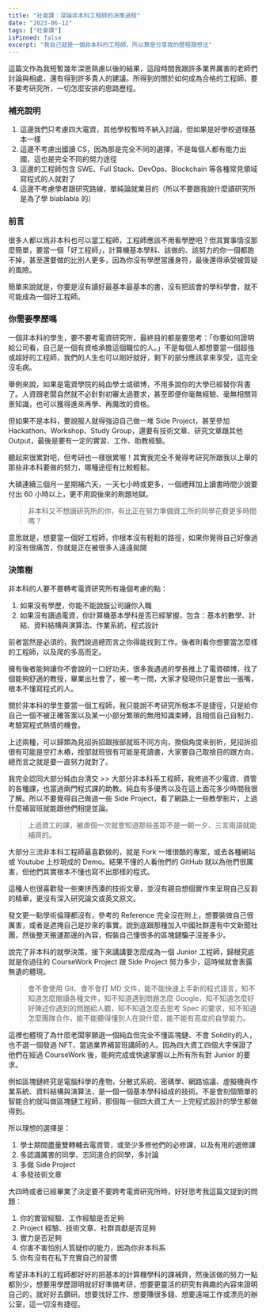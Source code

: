 ```yaml
---
title: "社會課｜深論非本科工程師的決策過程"
date: "2023-06-12"
tags: ["社會課"]
isPinned: false
excerpt: "我自己就是一個非本科的工程師，所以算是分享我的歷程跟想法"
---
```

這篇文作為我短暫幾年深思熟慮以後的結果，這段時間我跟許多業界厲害的老師們討論與相處，還有得到許多貴人的建議。所得到的關於如何成為合格的工程師，要不要考研究所，一切怎麼安排的思路歷程。

### 補充說明
1. 這邊我們只考慮四大電資，其他學校暫時不納入討論，但如果是好學校道理基本一樣
2. 這邊不考慮出國讀 CS，因為那是完全不同的選擇，不是每個人都有能力出國，這也是完全不同的努力途徑
3. 這邊的工程師包含 SWE、Full Stack、DevOps、Blockchain 等各種常見領域寫程式的人就對了
4. 這邊不考慮學者跟研究路線，單純論就業目的（所以不要跟我說什麼讀研究所是為了學 blablabla 的）

### 前言
很多人都以爲非本科也可以當工程師，工程師應該不用看學歷吧？但其實事情沒那麼簡單，要當一個「好工程師」，計算機基本學科、該做的、該努力的你一個都跑不掉，甚至還要做的比別人更多，因為你沒有學歷當護身符，最後還得承受被質疑的風險。

簡單來說就是，你要是沒有讀好最基本最基本的書，沒有把該會的學科學會，就不可能成為一個好工程師。

### 你需要學歷嗎
一個非本科的學生，要不要考電資研究所，最終目的都是要思考：「你要如何證明給公司看，自己是一個有資格承擔這個職位的人。」不是每個人都想要當一個超強或超好的工程師，我們的人生也可以剛好就好，剩下的部分應該拿來享受，這完全沒毛病。

舉例來說，如果是電資學院的純血學士或碩博，不用多說你的大學已經替你背書了。人資跟老闆自然就不必針對初審太過要求，甚至即便你毫無經驗、毫無相關背景知識，也可以獲得進來再學、再魔改的資格。

但如果不是本科，要說服人就得強迫自己做一堆 Side Project，甚至參加 Hackathon、Workshop、Study Group，還要有技術文章、研究文章跟其他 Output，最後是要有一定的實習、工作、助教經驗。

聽起來很累對吧，但考研也一樣很累喔！其實我完全不覺得考研究所跟我以上舉的那些非本科要做的努力，哪種途徑有比較輕鬆。

大碩連續三個月一星期補六天，一天七小時或更多，一個禮拜加上讀書時間少說要付出 60 小時以上，更不用說後來的刷題地獄。

> 非本科又不想讀研究所的你，有比正在努力準備資工所的同學花費更多時間嗎？

意思就是，想要當一個好工程師，你根本沒有輕鬆的路徑，如果你覺得自己好像過的沒有很痛苦，你就是正在被很多人遠遠拋開

### 決策樹
非本科的人要不要轉考電資研究所有幾個考慮的點：
1. 如果沒有學歷，你能不能說服公司讓你入職
2. 如果沒有讀過電資，你計算機基本學科是否已經掌握，包含：基本的數學、計結、資料結構與演算法、作業系統、程式設計

前者當然是必須的，我們說過總而言之你得能找到工作。後者則看你想要當怎麼樣的工程師，以及爬的多高而定。

擁有後者能夠讓你不會說的一口好功夫，很多我遇過的學長推上了電資碩博，找了個能夠舒適的教授，畢業出社會了，被一考一問，大家才發現你只是會出一張嘴，根本不懂寫程式的人。

關於非本科的學生要當一個工程師，我只能說不考研究所根本不是捷徑，只是給你自己一個不被正確答案以及某一小部分繁瑣的無用知識束縛，且相信自己自制力、考驗寫程式熱情的機會。

上述兩種，可以歸類為見招拆招跟按部就班不同方向，換個角度來剖析，見招拆招很有可能是空打木樁，按部就班很有可能是死讀書，大家要自己取捨目的跟方向，總而言之就是要一直努力就對了。

我完全認同大部分純血台清交 >> 大部分非本科系工程師，我修過不少電資、資管的各種課，也當過兩門程式課的助教。純血有多優秀以及在這上面花多少時間我很了解。所以不要覺得自己做過一些 Side Project，看了網路上一些教學影片，上過什麼補習班就能跟他們相提並論。

> 上過資工的課，被虐個一次就會知道那些差距不是一朝一夕、三言兩語就能補齊的。

大部分三流非本科工程師最喜歡做的，就是 Fork 一堆很酷的專案，或去各種網站或 Youtube 上抄現成的 Demo。結果不懂的人看他們的 GitHub 就以為他們很厲害，但他們其實根本不懂也寫不出那樣的程式。

這種人也很喜歡發一些東拼西湊的技術文章，並沒有親自想個實作來呈現自己反芻的精華，更沒有深入研究論文或英文原文。

發文更一點學術倫理都沒有，參考的 Reference 完全沒在附上，想要裝做自己很厲害，或者是遮掩自己是抄來的事實。說到底跟那種加入中國社群還有中文新聞社團，然後整天搬運那邊的內容，假裝自己懂很多的區塊鏈騙子沒差多少。

說完了非本科的就學決策，接下來講講要怎麼成為一個 Junior 工程師，歸根究底就是你過往的 CourseWork Project 跟 Side Project 努力多少，這時候就會表露無遺的體現。

> 會不會使用 Git、會不會打 MD 文件，能不能快速上手新的程式語言，知不知道怎麼閱讀各種文件，知不知道遇到問題怎麼 Google，知不知道怎麼好好陳述你遇到的問題給人聽，知不知道怎麼去思考 Spec 的要求，知不知道怎麼團隊合作，能不能聽得懂別人在說什麼，能不能有高度的自學能力。

這裡也體現了為什麼老闆寧願選一個純血但完全不懂區塊鏈、不會 Solidity的人，也不選一個發過 NFT、當過業界補習班講師的人。因為四大資工四個大字保證了他們在經過 CourseWork 後，能夠完成或快速掌握以上所有所有對 Junior 的要求。

例如區塊鏈終究是電腦科學的產物，分散式系統、密碼學、網路協議、虛擬機與作業系統、資料結構與演算法，是一個一個基本學科組成的技術。不是會刻個簡單的智能合約就叫做區塊鏈工程師，那個每一個四大資工大一上完程式設計的學生都做得到。

所以理想的選擇是：

1. 學士期間盡量雙轉輔去電資管，或至少多修他們的必修課，以及有用的選修課
1. 多認識厲害的同學、志同道合的同學，多討論
1. 多做 Side Project
1. 多發技術文章

大四時或者已經畢業了決定要不要跨考電資研究所時，好好思考我這篇文提到的問題：
1. 你的實習經驗、工作經驗是否足夠
1. Project 經驗、技術文章、社群貢獻是否足夠
1. 實力是否足夠
1. 你害不害怕別人質疑你的能力，因為你非本科系
1. 你有沒有在私下充實自己的習慣

希望非本科的工程師都好好的把基本的計算機學科的課補齊，然後該做的努力一點都別少，想要用學歷證明就好好準備考研，想要更靈活的研究有興趣的內容來證明自己的，就好好去鑽研。想要找好工作、想要賺很多錢、想要遠端工作或漂亮的辦公室，這一切沒有捷徑。

